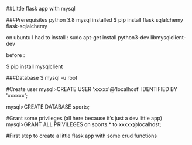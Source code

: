 ##Little flask app with mysql

###Prerequisites python 3.8 mysql installed 
$ pip install flask sqlalchemy flask-sqlalchemy

on ubuntu I had to install : sudo apt-get install python3-dev libmysqlclient-dev 

before : 

$ pip install mysqlclient

###Database $ mysql -u root

#Create user
mysql>CREATE USER 'xxxxx'@'localhost' IDENTIFIED BY 'xxxxxx';

mysql>CREATE DATABASE sports;

#Grant some privileges (all here because it’s just a dev little app)
mysql>GRANT ALL PRIVILEGES on sports.* to xxxxx@localhost;

#First step to create a little flask app with some crud functions




